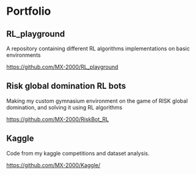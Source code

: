 # Portfolio

## RL_playground
A repository containing different RL algorithms implementations on basic environments

https://github.com/MX-2000/RL_playground

## Risk global domination RL bots
Making my custom gymnasium environment on the game of RISK global domination, and solving it using RL algorithms

https://github.com/MX-2000/RiskBot_RL

## Kaggle
Code from my kaggle competitions and dataset analysis. 

https://github.com/MX-2000/Kaggle/

